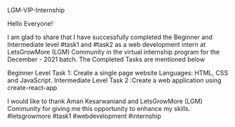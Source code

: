 LGM-VIP-Internship

Hello Everyone!

I am glad to share that I have successfully completed the Beginner and Intermediate level #task1 and #task2 as a web development intern at LetsGrowMore (LGM) Community in the virtual internship program for the December - 2021 batch. The Completed Tasks are mentioned below

Beginner Level Task 1: Create a single page website Languages: HTML, CSS and JavaScript. Intermediate Level Task 2 :Create a web application using create-react-app

I would like to thank Aman Kesarwaniand and LetsGrowMore (LGM) Community for giving me this opportunity to enhance my skills. #letsgrowmore #task1 #webdevelopment #internship
